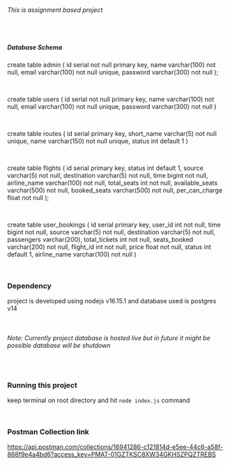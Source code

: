 ###### This is assignment based project
<br>

##### Database Schema

create table admin (
id serial not null primary key,
name varchar(100) not null,
email varchar(100) not null unique,
password varchar(300) not null
);

<br>

create table users (
id serial not null primary key,
name varchar(100) not null,
email varchar(100) not null unique,
password varchar(300) not null
)

<br>


create table routes (
id serial primary key,
short_name varchar(5) not null unique,
name varchar(150) not null unique,
status int default 1
)

<br>


create table flights (
id serial primary key,
status int default 1,
source varchar(5) not null,
destination varchar(5) not null,
time bigint not null,
airline_name varchar(100) not null,
total_seats int not null,
available_seats varchar(500) not null,
booked_seats varchar(500) not null,
per_can_charge float not null
);

<br>

create table user_bookings (
id serial primary key,
user_id int not null,
	time bigint not null,
source varchar(5) not null,
	destination varchar(5) not null,
passengers varchar(200),
total_tickets int not null,
	seats_booked varchar(200) not null,
	flight_id int not null,
	price float not null,
	status int default 1,
	airline_name varchar(100) not null
)

<br>

### Dependency
project is developed using nodejs v16.15.1
and database  used is postgres v14

<br>


###### Note: Currently project database is hosted live but in future it might be possible database will be shutdown 

<br>

### Running this project
keep terminal on root directory and hit `node index.js` command

<br>

### Postman Collection link 
https://api.postman.com/collections/16941286-c121814d-e5ee-44c6-a58f-868f9e4a4bd6?access_key=PMAT-01GZTKSC8XW34GKHSZPQZTREBS


